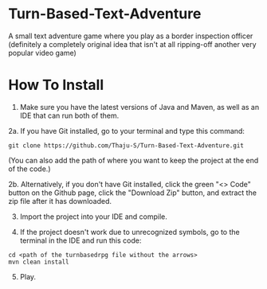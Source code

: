 # Turn-Based-Text-Adventure
A small text adventure game where you play as a border inspection officer (definitely a completely original idea that isn't at all ripping-off another very popular video game)

# How To Install
1. Make sure you have the latest versions of Java and Maven, as well as an IDE that can run both of them.

2a. If you have Git installed, go to your terminal and type this command:
```
git clone https://github.com/Thaju-S/Turn-Based-Text-Adventure.git
```
(You can also add the path of where you want to keep the project at the end of the code.)

2b. Alternatively, if you don't have Git installed, click the green "<> Code" button on the Github page, click the "Download Zip" button, and extract the zip file after it has downloaded.

3. Import the project into your IDE and compile.

4. If the project doesn't work due to unrecognized symbols, go to the terminal in the IDE and run this code:
```
cd <path of the turnbasedrpg file without the arrows>
mvn clean install
```

5. Play.